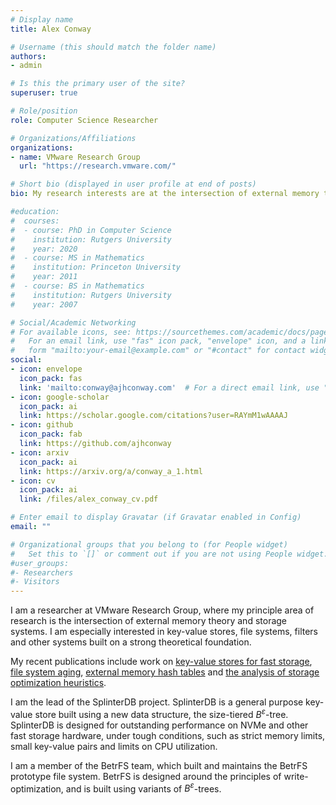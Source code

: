 ```yaml
---
# Display name
title: Alex Conway

# Username (this should match the folder name)
authors:
- admin

# Is this the primary user of the site?
superuser: true

# Role/position
role: Computer Science Researcher

# Organizations/Affiliations
organizations:
- name: VMware Research Group
  url: "https://research.vmware.com/"

# Short bio (displayed in user profile at end of posts)
bio: My research interests are at the intersection of external memory theory and storage systems.

#education:
#  courses:
#  - course: PhD in Computer Science
#    institution: Rutgers University
#    year: 2020
#  - course: MS in Mathematics
#    institution: Princeton University
#    year: 2011
#  - course: BS in Mathematics
#    institution: Rutgers University
#    year: 2007

# Social/Academic Networking
# For available icons, see: https://sourcethemes.com/academic/docs/page-builder/#icons
#   For an email link, use "fas" icon pack, "envelope" icon, and a link in the
#   form "mailto:your-email@example.com" or "#contact" for contact widget.
social:
- icon: envelope
  icon_pack: fas
  link: 'mailto:conway@ajhconway.com'  # For a direct email link, use "mailto:test@example.org".
- icon: google-scholar
  icon_pack: ai
  link: https://scholar.google.com/citations?user=RAYmM1wAAAAJ
- icon: github
  icon_pack: fab
  link: https://github.com/ajhconway
- icon: arxiv
  icon_pack: ai
  link: https://arxiv.org/a/conway_a_1.html
- icon: cv
  icon_pack: ai
  link: /files/alex_conway_cv.pdf

# Enter email to display Gravatar (if Gravatar enabled in Config)
email: ""

# Organizational groups that you belong to (for People widget)
#   Set this to `[]` or comment out if you are not using People widget.
#user_groups:
#- Researchers
#- Visitors
---
```


I am a researcher at VMware Research Group, where my principle area of research
is the intersection of external memory theory and storage systems. I am
especially interested in key-value stores, file systems, filters and other
systems built on a strong theoretical foundation.

My recent publications include work on [key-value stores for fast
storage](https://www.usenix.org/system/files/atc20-conway.pdf), [file system
aging](https://www.cs.unc.edu/~porter/pubs/fast17.pdf), [external memory hash
tables](http://drops.dagstuhl.de/opus/volltexte/2018/9043/pdf/LIPIcs-ICALP-2018-39.pdf)
and [the analysis of storage optimization
heuristics](https://epubs.siam.org/doi/pdf/10.1137/1.9781611975482.155).

I am the lead of the SplinterDB project. SplinterDB is a general purpose
key-value store built using a new data structure, the size-tiered
$B^\varepsilon$-tree. SplinterDB is designed for outstanding performance on
NVMe and other fast storage hardware, under tough conditions, such as strict memory
limits, small key-value pairs and limits on CPU utilization.

I am a member of the BetrFS team, which built and maintains the BetrFS
prototype file system. BetrFS is designed around the principles of
write-optimization, and is built using variants of $B^\varepsilon$-trees.
